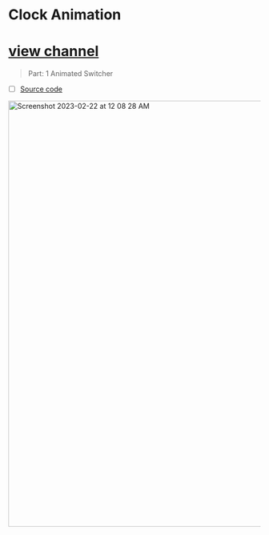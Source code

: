 # Clock Animation
 

# [view channel](https://www.youtube.com/@code_with_zeeshan/)
 <!-- ------------------------------------------------------ -->

> Part: 1 Animated Switcher

- [ ] [Source code](https://github.com/Zeeshan-progs/clock_animation/tree/main/lib)

<img width="851" alt="Screenshot 2023-02-22 at 12 08 28 AM" src="https://user-images.githubusercontent.com/67018643/220434197-09e4cbeb-a7f2-4938-a701-f34c34a30d9a.png">


# 
